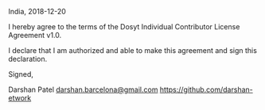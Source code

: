 India, 2018-12-20

I hereby agree to the terms of the Dosyt Individual Contributor License Agreement v1.0.

I declare that I am authorized and able to make this agreement and sign this declaration.

Signed,

Darshan Patel darshan.barcelona@gmail.com https://github.com/darshan-etwork
